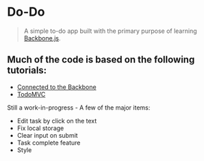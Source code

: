 # Do-Do

> A simple to-do app built with the primary purpose of learning [Backbone.js](http://backbonejs.org).

## Much of the code is based on the following tutorials:

* [Connected to the Backbone](https://tutsplus.com/course/connected-to-the-backbone/)
* [TodoMVC](http://todomvc.com/)

Still a work-in-progress - A few of the major items:

* Edit task by click on the text
* Fix local storage
* Clear input on submit
* Task complete feature
* Style
